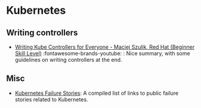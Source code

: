 # Kubernetes

## Writing controllers

- [Writing Kube Controllers for Everyone - Maciej Szulik, Red Hat (Beginner Skill Level)](https://www.youtube.com/watch?v=AUNPLQVxvmw) :fontawesome-brands-youtube: : Nice summary, with some guidelines on writing controllers at the end.

## Misc

- [Kubernetes Failure Stories](https://k8s.af/): A compiled list of links to public failure stories related to
  Kubernetes.

